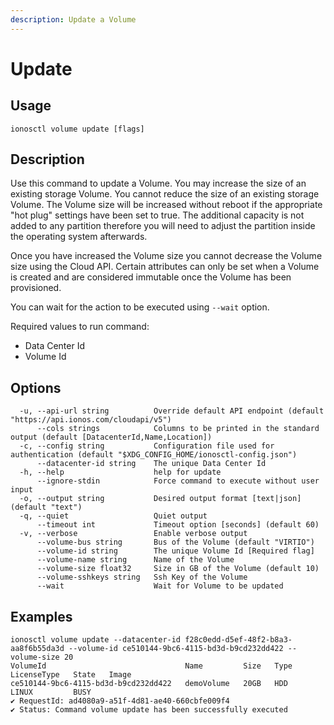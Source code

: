```yaml
---
description: Update a Volume
---
```


# Update

## Usage

```text
ionosctl volume update [flags]
```

## Description

Use this command to update a Volume. You may increase the size of an existing storage Volume. You cannot reduce the size of an existing storage Volume. The Volume size will be increased without reboot if the appropriate "hot plug" settings have been set to true. 
The additional capacity is not added to any partition therefore you will need to adjust the partition inside the operating system afterwards. 

Once you have increased the Volume size you cannot decrease the Volume size using the Cloud API.
Certain attributes can only be set when a Volume is created and are considered immutable once the Volume has been provisioned.

You can wait for the action to be executed using `--wait` option.

Required values to run command: 
- Data Center Id
- Volume Id

## Options

```text
  -u, --api-url string          Override default API endpoint (default "https://api.ionos.com/cloudapi/v5")
      --cols strings            Columns to be printed in the standard output (default [DatacenterId,Name,Location])
  -c, --config string           Configuration file used for authentication (default "$XDG_CONFIG_HOME/ionosctl-config.json")
      --datacenter-id string    The unique Data Center Id
  -h, --help                    help for update
      --ignore-stdin            Force command to execute without user input
  -o, --output string           Desired output format [text|json] (default "text")
  -q, --quiet                   Quiet output
      --timeout int             Timeout option [seconds] (default 60)
  -v, --verbose                 Enable verbose output
      --volume-bus string       Bus of the Volume (default "VIRTIO")
      --volume-id string        The unique Volume Id [Required flag]
      --volume-name string      Name of the Volume
      --volume-size float32     Size in GB of the Volume (default 10)
      --volume-sshkeys string   Ssh Key of the Volume
      --wait                    Wait for Volume to be updated
```

## Examples

```text
ionosctl volume update --datacenter-id f28c0edd-d5ef-48f2-b8a3-aa8f6b55da3d --volume-id ce510144-9bc6-4115-bd3d-b9cd232dd422 --volume-size 20
VolumeId                               Name         Size   Type   LicenseType   State   Image
ce510144-9bc6-4115-bd3d-b9cd232dd422   demoVolume   20GB   HDD    LINUX         BUSY    
✔ RequestId: ad4080a9-a51f-4d81-ae40-660cbfe009f4
✔ Status: Command volume update has been successfully executed
```

